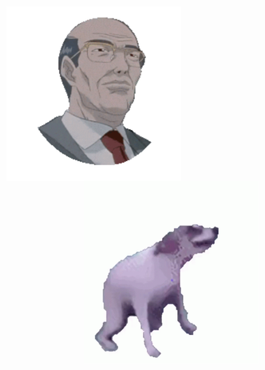 <img align="left" width="350" src="https://github.com/ririy00/ririy00/blob/main/oof.gif"><samp>
<img align="right" width="350" src="https://github.com/ririy00/ririy00/blob/main/dog.gif"><samp>
